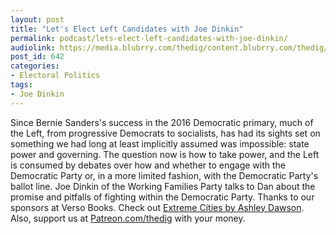 ```yaml
---
layout: post
title: "Let's Elect Left Candidates with Joe Dinkin"
permalink: podcast/lets-elect-left-candidates-with-joe-dinkin/
audiolink: https://media.blubrry.com/thedig/content.blubrry.com/thedig/The_Dig_-_EP_58_-_Dinkin.mp3
post_id: 642
categories: 
- Electoral Politics
tags: 
- Joe Dinkin
---
```


Since Bernie Sanders's success in the 2016 Democratic primary, much  of the Left, from progressive Democrats to socialists, has had its  sights set on something we had long at least implicitly assumed was  impossible: state power and governing. The question now is how to take  power, and the Left is consumed by debates over how and whether to  engage with the Democratic Party or, in a more limited fashion, with the  Democratic Party's ballot line. Joe Dinkin of the Working Families  Party talks to Dan about the promise and pitfalls of fighting within the  Democratic Party. Thanks to our sponsors at Verso Books. Check out [Extreme Cities by Ashley Dawson](versobooks.com/books/2558-extreme-cities). Also, support us at [Patreon.com/thedig](Patreon.com/thedig) with your money.